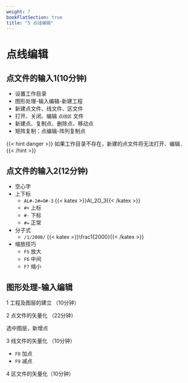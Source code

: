 ```yaml
---
weight: 7
bookFlatSection: true
title: "5 点线编辑"
---
```


# 点线编辑

## 点文件的输入1(10分钟)

+ 设置工作目录
+ 图形处理-输入编辑-新建工程
+ 新建点文件、线文件、区文件
+ 打开、关闭、编辑 `点线区` 文件
+ 新建点、复制点、删除点、移动点
+ 矩阵复制：点编辑-阵列复制点

{{< hint danger >}}
如果工作目录不存在，新建的点文件将无法打开、编辑．
{{< /hint >}}

## 点文件的输入2(12分钟)

+ 空心字
+ 上下标 
	- `AL#-2#=O#-3`  {{< katex >}}Al_2O_3{{< /katex >}}
	- `#+` 上标
	- `#-` 下标
	- `#=` 正常
+ 分子式
	- `/1/2000/` {{< katex >}}\frac1{2000}{{< /katex >}}
+ 缩放技巧
	- `F5` 放大
	- `F6` 中间
	- `F7` 缩小
 

## 图形处理-输入编辑

1 工程及图层的建立 （10分钟）

2 点文件的矢量化 （22分钟）

选中图层，新增点

3 线文件的矢量化 （10分钟）

- `F8` 加点
- `F9` 减点

4 区文件的矢量化（10分钟）